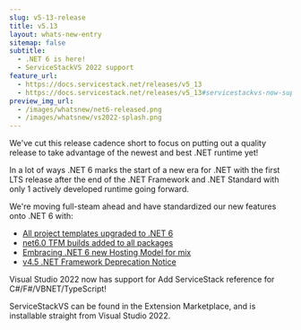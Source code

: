 ```yaml
---
slug: v5-13-release
title: v5.13
layout: whats-new-entry
sitemap: false
subtitle:
  - .NET 6 is here!
  - ServiceStackVS 2022 support
feature_url: 
  - https://docs.servicestack.net/releases/v5_13
  - https://docs.servicestack.net/releases/v5_13#servicestackvs-now-supports-visual-studio-2022
preview_img_url:
  - /images/whatsnew/net6-released.png
  - /images/whatsnew/vs2022-splash.png
---
```


We've cut this release cadence short to focus on putting out a quality release to take advantage of the newest and best .NET runtime yet!

In a lot of ways .NET 6 marks the start of a new era for .NET with the first LTS release after the end of the 
.NET Framework and .NET Standard with only 1 actively developed runtime going forward.

We're moving full-steam ahead and have standardized our new features onto .NET 6 with: 

 - [All project templates upgraded to .NET 6](https://docs.servicestack.net/releases/v5_13#all-project-templates-upgraded-to-net-6)
 - [net6.0 TFM builds added to all packages](https://docs.servicestack.net/releases/v5_13#net6-0-tfm-builds-added-to-all-packages)
 - [Embracing .NET 6 new Hosting Model for mix](https://docs.servicestack.net/releases/v5_13#net-6-new-hosting-model)
 - [v4.5 .NET Framework Deprecation Notice](https://docs.servicestack.net/releases/v5_13#v4-5-net-framework-deprecation-notice)

<!--separator-->

Visual Studio 2022 now has support for Add ServiceStack reference for C#/F#/VBNET/TypeScript!

ServiceStackVS can be found in the Extension Marketplace, and is installable straight from Visual Studio 2022.
